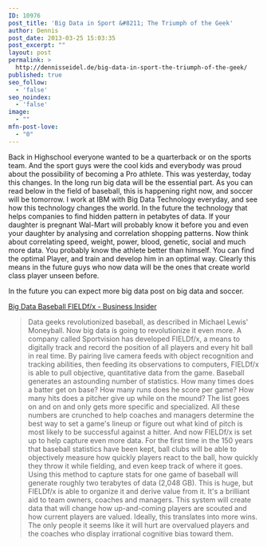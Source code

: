 ```yaml
---
ID: 10976
post_title: 'Big Data in Sport &#8211; The Triumph of the Geek'
author: Dennis
post_date: 2013-03-25 15:03:35
post_excerpt: ""
layout: post
permalink: >
  http://dennisseidel.de/big-data-in-sport-the-triumph-of-the-geek/
published: true
seo_follow:
  - 'false'
seo_noindex:
  - 'false'
image:
  - ""
mfn-post-love:
  - "0"
---
```

Back in Highschool everyone wanted to be a quarterback or on the sports team. And the sport guys were the cool kids and everybody was proud about the possibility of becoming a Pro athlete. This was yesterday, today this changes. In the long run big data will be the essential part. As you can read below in the field of baseball, this is happening right now, and soccer will be tomorrow.
I work at IBM with Big Data Technology everyday, and see how this technology changes the world. In the future the technology that helps companies to find hidden pattern in petabytes of data. If your daughter is pregnant Wal-Mart will probably know it before you and even your daughter by analysing and correlation shopping patterns. Now think about correlating speed, weight, power, blood, genetic, social and much more data. You probably know the athlete better than himself. You can find the optimal Player, and train and develop him in an optimal way. Clearly this means in the future guys who now data will be the ones that create world class player unseen before.

In the future you can expect more big data post on big data and soccer.

<a href="http://www.businessinsider.com/big-data-baseball-fieldfx-2013-3">Big Data Baseball FIELDf/x - Business Insider</a>
<blockquote>Data geeks revolutionized baseball, as described in Michael Lewis' Moneyball. Now big data is going to revolutionize it even more. A company called Sportvision has developed FIELDf/x, a means to digitally track and record the position of all players and every hit ball in real time. By pairing live camera feeds with object recognition and tracking abilities, then feeding its observations to computers, FIELDf/x is able to pull objective, quantitative data from the game. Baseball generates an astounding number of statistics. How many times does a batter get on base? How many runs does he score per game? How many hits does a pitcher give up while on the mound? The list goes on and on and only gets more specific and specialized. All these numbers are crunched to help coaches and managers determine the best way to set a game's lineup or figure out what kind of pitch is most likely to be successful against a hitter. And now FIELDf/x is set up to help capture even more data. For the first time in the 150 years that baseball statistics have been kept, ball clubs will be able to objectively measure how quickly players react to the ball, how quickly they throw it while fielding, and even keep track of where it goes. Using this method to capture stats for one game of baseball will generate roughly two terabytes of data (2,048 GB). This is huge, but FIELDf/x is able to organize it and derive value from it. It's a brilliant aid to team owners, coaches and managers. This system will create data that will change how up-and-coming players are scouted and how current players are valued. Ideally, this translates into more wins. The only people it seems like it will hurt are overvalued players and the coaches who display irrational cognitive bias toward them.</blockquote>